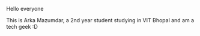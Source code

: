 Hello everyone

This is Arka Mazumdar, a 2nd year student studying in VIT Bhopal and am a tech geek :D 
